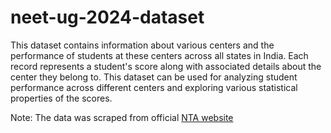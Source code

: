 # neet-ug-2024-dataset

This dataset contains information about various centers and the performance of students at these centers across all states in India. Each record represents a student's score along with associated details about the center they belong to. This dataset can be used for analyzing student performance across different centers and exploring various statistical properties of the scores.

Note: The data was scraped from official <a href="https://neet.ntaonline.in/frontend/web/common-scorecard/index?-open-reg">NTA website</a>
